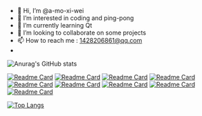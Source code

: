 - 👋 Hi, I’m @a-mo-xi-wei
- 👀 I’m interested in coding and ping-pong
- 🌱 I’m currently learning Qt
- 💞️ I’m looking to collaborate on some projects
- 📫 How to reach me : 1428206861@qq.com
- 
  <!--them : dark, radical, merko, gruvbox, tokyonight, onedark, cobalt, synthwave, highcontrast, dracula-->
![Anurag's GitHub stats](https://github-readme-stats.vercel.app/api?username=a-mo-xi-wei&show_icons=true&theme=radical)
<!--repo-->
[![Readme Card](https://github-readme-stats.vercel.app/api/pin/?username=a-mo-xi-wei&repo=love-heart)](https://github.com/a-mo-xi-wei/love-heart)
[![Readme Card](https://github-readme-stats.vercel.app/api/pin/?username=a-mo-xi-wei&repo=water-wave)](https://github.com/a-mo-xi-wei/water-wave)
[![Readme Card](https://github-readme-stats.vercel.app/api/pin/?username=a-mo-xi-wei&repo=pictureGame)](https://github.com/a-mo-xi-wei/pictureGame)
[![Readme Card](https://github-readme-stats.vercel.app/api/pin/?username=a-mo-xi-wei&repo=pushBox)](https://github.com/a-mo-xi-wei/pushBox)
[![Readme Card](https://github-readme-stats.vercel.app/api/pin/?username=a-mo-xi-wei&repo=Snake)](https://github.com/a-mo-xi-wei/Snake)
[![Readme Card](https://github-readme-stats.vercel.app/api/pin/?username=a-mo-xi-wei&repo=Cool_Login_Interface)](https://github.com/a-mo-xi-wei/Cool_Login_Interface)
[![Readme Card](https://github-readme-stats.vercel.app/api/pin/?username=a-mo-xi-wei&repo=Wallpape)](https://github.com/a-mo-xi-wei/Wallpape)
[![Readme Card](https://github-readme-stats.vercel.app/api/pin/?username=a-mo-xi-wei&repo=userPrivilegeManagerSystem)](https://github.com/a-mo-xi-wei/userPrivilegeManagerSystem)
[![Readme Card](https://github-readme-stats.vercel.app/api/pin/?username=a-mo-xi-wei&repo=Coinflip)](https://github.com/a-mo-xi-wei/Coinflip)
<!--language-->
[![Top Langs](https://github-readme-stats.vercel.app/api/top-langs/?username=a-mo-xi-wei&layout=compact)](https://github.com/anuraghazra/github-readme-stats)
